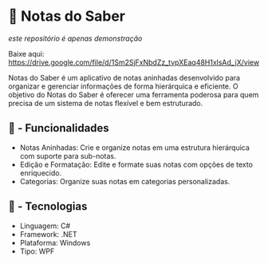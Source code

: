 # 📜 Notas do Saber

<i>este repositório é apenas demonstração</i>

Baixe aqui: https://drive.google.com/file/d/1Sm2SjFxNbdZz_tvpXEaq48H1xlsAd_jX/view


Notas do Saber é um aplicativo de notas aninhadas desenvolvido para organizar e gerenciar informações de forma hierárquica e eficiente. O objetivo do Notas do Saber é oferecer uma ferramenta poderosa para quem precisa de um sistema de notas flexível e bem estruturado.

## 📱 - Funcionalidades
- Notas Aninhadas: Crie e organize notas em uma estrutura hierárquica com suporte para sub-notas.
- Edição e Formatação: Edite e formate suas notas com opções de texto enriquecido.
- Categorias: Organize suas notas em categorias personalizadas.

## 🤖 - Tecnologias
- Linguagem: C#
- Framework: .NET
- Plataforma: Windows
- Tipo: WPF
